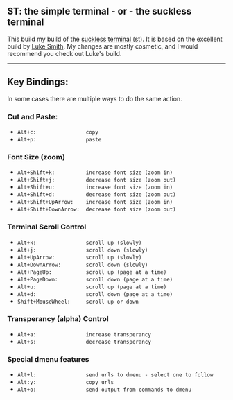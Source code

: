 ## ST: the simple terminal - or - the suckless terminal

This build my build of the [suckless terminal (st)](https://st.suckless.org/).  It is based on the excellent build by [Luke Smith](https://lukesmith.xyz).
My changes are mostly cosmetic, and I would recommend you check out Luke's build.

---

## Key Bindings:
In some cases there are multiple ways to do the same action.
### Cut and Paste:
- `Alt+c:                copy`
- `Alt+p:                paste`
### Font Size (zoom)
- `Alt+Shift+k:          increase font size (zoom in)` 
- `Alt+Shift+j:          decrease font size (zoom out)`
- `Alt+Shift+u:          increase font size (zoom in)` 
- `Alt+Shift+d:          decrease font size (zoom out)`
- `Alt+Shift+UpArrow:    increase font size (zoom in)` 
- `Alt+Shift+DownArrow:  decrease font size (zoom out)`
### Terminal Scroll Control
- `Alt+k:                scroll up (slowly)`
- `Alt+j:                scroll down (slowly)`
- `Alt+UpArrow:          scroll up (slowly)`
- `Alt+DownArrow:        scroll down (slowly)`
- `Alt+PageUp:           scroll up (page at a time)`
- `Alt+PageDown:         scroll down (page at a time)`
- `Alt+u:                scroll up (page at a time)`
- `Alt+d:                scroll down (page at a time)`
- `Shift+MouseWheel:     scroll up or down`
### Transperancy (alpha) Control 
- `Alt+a:                increase transperancy`
- `Alt+s:                decrease transperancy`
### Special dmenu features
- `Alt+l:                send urls to dmenu - select one to follow`
- `Alt:y:                copy urls`
- `Alt+o:                send output from commands to dmenu`



